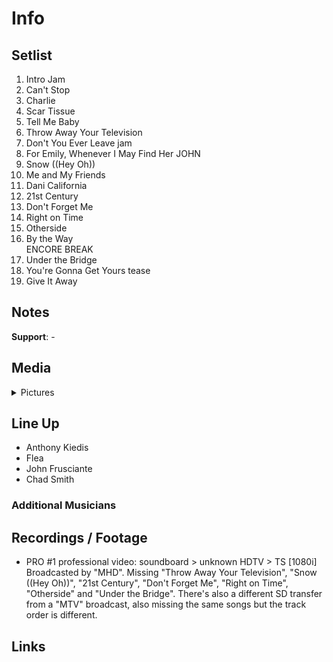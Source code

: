 # Info

## Setlist

1. Intro Jam
2. Can't Stop
3. Charlie
4. Scar Tissue
5. Tell Me Baby
6. Throw Away Your Television
7. Don't You Ever Leave jam
8. For Emily, Whenever I May Find Her JOHN
9. Snow ((Hey Oh))
10. Me and My Friends
11. Dani California
12. 21st Century
13. Don't Forget Me
14. Right on Time
15. Otherside
16. By the Way
<br>ENCORE BREAK
17. Under the Bridge
18. You're Gonna Get Yours tease
19. Give It Away

## Notes

**Support**: -

## Media 

<details>
  <summary>Pictures</summary>
  <!--<img alt="Setlist" title="Setlist" src="_.jpg" height="200" />
  <img alt="Flyer" title="Flyer" src="_.jpg" height="200" />
  <img alt="Clipper" title="Clipper" src="_.jpg" height="200" />
  <img alt="Ticket" title="Ticket" src="_.jpg" height="200" />
  -->
</details>

## Line Up

* Anthony Kiedis
* Flea
* John Frusciante
* Chad Smith

### Additional Musicians

## Recordings / Footage

* PRO #1 professional video: soundboard > unknown HDTV > TS [1080i] Broadcasted by "MHD". Missing "Throw Away Your Television", "Snow ((Hey Oh))", "21st Century", "Don't Forget Me", "Right on Time", "Otherside" and "Under the Bridge". There's also a different SD transfer from a "MTV" broadcast, also missing the same songs but the track order is different.

## Links